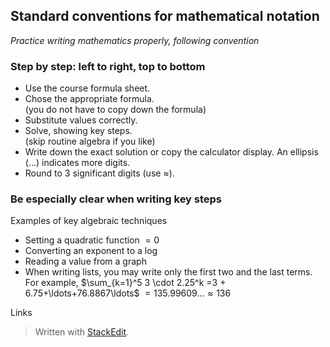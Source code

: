 
## Standard conventions for mathematical notation
*Practice writing mathematics properly, following convention*
### Step by step: left to right, top to bottom
- Use the course formula sheet.
- Chose the appropriate formula.\
     (you do not have to copy down the formula)
- Substitute values correctly.
- Solve, showing key steps.\
     (skip routine algebra if you like)
- Write down the exact solution or copy the calculator display. An ellipsis ($\ldots$) indicates more digits.
- Round to 3 significant digits (use $\approx$).

### Be especially clear when writing key steps
 Examples of key algebraic techniques
- Setting a quadratic function $=0$
- Converting an exponent to a log
- Reading a value from a graph
- When writing lists, you may write only the first two and the last terms. For example,
$\sum_{k=1}^5 3 \cdot 2.25^k =3 + 6.75+\ldots+76.8867\ldots$
$=135.99609\ldots \approx 136$

Links
> Written with [StackEdit](https://stackedit.io/).
<!--stackedit_data:
eyJoaXN0b3J5IjpbODE1NjExMzE5LC0xMDEyNTI0NjY4LDIwNz
YzMDUwMzIsLTUwMjMzOTUwNV19
-->